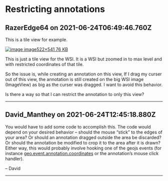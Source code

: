 # Restricting annotations

## RazerEdge64 on 2021-06-24T06:49:46.760Z

This is a tile view for example.  

[![image](https://discourse.girder.org/uploads/default/optimized/1X/e5b5b7ccf5d5d3e1a98a62dd3b81b6f2b734eb00_2_482x500.jpeg)
image522×541 76 KB](https://discourse.girder.org/uploads/default/original/1X/e5b5b7ccf5d5d3e1a98a62dd3b81b6f2b734eb00.jpeg "image")


This is just a tile view for the WSI. It is a WSI but zoomed in to max level and with restricted coordinates of that tile.  

So the issue is, while creating an annotation on this view, If I drag my curser out of this view, the annotation is still created on the big WSI image (ImageView) as big as the curser was dragged. I want to avoid this behavior.  

Is there a way so that I can restrict the annotation to only this view?


---

## David_Manthey on 2021-06-24T12:45:18.880Z

You would have to add some code to accomplish this. The code would depend on your desired behavior – should the mouse “stick” to the edges of your area? Or should an annotation dragged outside the area be discarded? Or should the annotation be modified to crop it to the area after it is drawn? Either way, this would probably involve hooking one of the geojs events (for instance [geo.event.annotation.coordinates](https://opengeoscience.github.io/geojs/apidocs/geo.event.annotation.html#.event:coordinates) or the annotation’s mouse click handler).


– David


---

